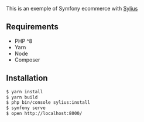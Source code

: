 This is an exemple of Symfony ecommerce with [Sylius](https://sylius.com/)

## Requirements
- PHP ^8
- Yarn
- Node
- Composer

## Installation

```bash
$ yarn install
$ yarn build
$ php bin/console sylius:install
$ symfony serve
$ open http://localhost:8000/
```
